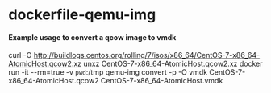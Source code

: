# dockerfile-qemu-img

#### Example usage to convert a qcow image to vmdk

curl -O http://buildlogs.centos.org/rolling/7/isos/x86_64/CentOS-7-x86_64-AtomicHost.qcow2.xz
unxz CentOS-7-x86_64-AtomicHost.qcow2.xz
docker run -it --rm=true -v `pwd`:/tmp qemu-img convert -p -O vmdk CentOS-7-x86_64-AtomicHost.qcow2 CentOS-7-x86_64-AtomicHost.vmdk

